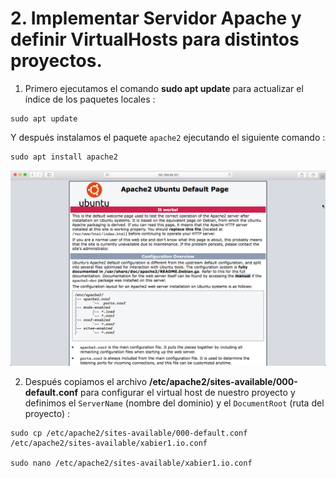 # 2. Implementar Servidor Apache y definir VirtualHosts para distintos proyectos.

1. Primero ejecutamos el comando **sudo apt update** para actualizar el índice de los paquetes locales :
```
sudo apt update
```
   Y después instalamos el paquete `apache2` ejecutando el siguiente comando :
```
sudo apt install apache2
```
![](images/doc02/doc02-apache2.png)

2. Después copiamos el archivo **/etc/apache2/sites-available/000-default.conf** para configurar el virtual host de nuestro proyecto
y definimos el `ServerName` (nombre del dominio) y el `DocumentRoot` (ruta del proyecto) :
```
sudo cp /etc/apache2/sites-available/000-default.conf /etc/apache2/sites-available/xabier1.io.conf

sudo nano /etc/apache2/sites-available/xabier1.io.conf
```